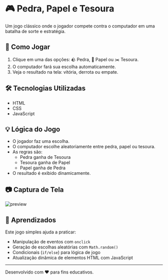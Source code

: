 # 🎮 Pedra, Papel e Tesoura

Um jogo clássico onde o jogador compete contra o computador em uma batalha de sorte e estratégia.

## 🚀 Como Jogar

1. Clique em uma das opções: 🪨 Pedra, 📄 Papel ou ✂️ Tesoura.
2. O computador fará sua escolha automaticamente.
3. Veja o resultado na tela: vitória, derrota ou empate.

## 🛠️ Tecnologias Utilizadas

- HTML
- CSS
- JavaScript

## 💡 Lógica do Jogo

- O jogador faz uma escolha.
- O computador escolhe aleatoriamente entre pedra, papel ou tesoura.
- As regras são:
  - Pedra ganha de Tesoura
  - Tesoura ganha de Papel
  - Papel ganha de Pedra
- O resultado é exibido dinamicamente.

## 📷 Captura de Tela

![preview](https://user-images.githubusercontent.com/your-github-user/demo-preview.png)

## 🧠 Aprendizados

Este jogo simples ajuda a praticar:
- Manipulação de eventos com `onclick`
- Geração de escolhas aleatórias com `Math.random()`
- Condicionais (`if/else`) para lógica de jogo
- Atualização dinâmica de elementos HTML com JavaScript

---

Desenvolvido com ❤️ para fins educativos.
